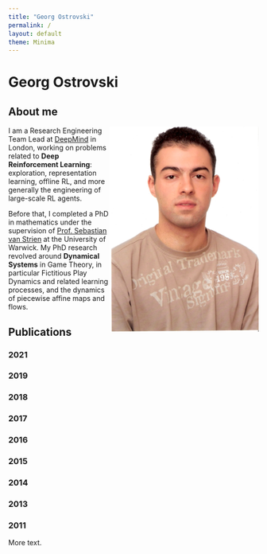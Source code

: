 ```yaml
---
title: "Georg Ostrovski"
permalink: /
layout: default
theme: Minima
---
```



# Georg Ostrovski

## About me


<img src="data/pic.jpg" alt="My younger self" width="300" height="413" align="right">

I am a Research Engineering Team Lead at [DeepMind](http://deepmind.com/) in London,
working on problems related to **Deep Reinforcement Learning**:
exploration, representation learning, offline RL, and more generally
the engineering of large-scale RL agents.

Before that, I completed a PhD in mathematics under the supervision of
[Prof. Sebastian van Strien](http://www2.imperial.ac.uk/~svanstri/) at the University of Warwick.
My PhD research revolved around **Dynamical Systems** in Game Theory, in particular
Fictitious Play Dynamics and related learning processes, and the dynamics of piecewise affine maps and flows.


## Publications

### 2021

### 2019

### 2018

### 2017

### 2016

### 2015

### 2014

### 2013

### 2011

More text.
